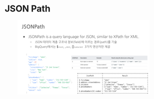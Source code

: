 # JSON Path

<figure><img src="../../.gitbook/assets/BigQuery - JSON (10).png" alt=""><figcaption></figcaption></figure>
